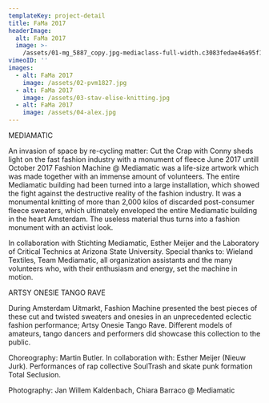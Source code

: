```yaml
---
templateKey: project-detail
title: FaMa 2017
headerImage:
  alt: FaMa 2017
  image: >-
    /assets/01-mg_5887_copy.jpg-mediaclass-full-width.c3083fedae46a95f1139ff9d5833b1b6b8e20a69-.jpg
vimeoID: ''
images:
  - alt: FaMa 2017
    image: /assets/02-pvm1827.jpg
  - alt: FaMa 2017
    image: /assets/03-stav-elise-knitting.jpg
  - alt: FaMa 2017
    image: /assets/04-alex.jpg
---
```


MEDIAMATIC

An invasion of space by re-cycling matter: Cut the Crap with Conny sheds light on the fast fashion industry with a monument of fleece June 2017 untill October 2017 Fashion Machine @ Mediamatic was a life-size artwork which was made together with an immense amount of volunteers. The entire Mediamatic building had been turned into a large installation, which showed the fight against the destructive reality of the fashion industry. It was a monumental knitting of more than 2,000 kilos of discarded post-consumer fleece sweaters, which ultimately enveloped the entire Mediamatic building in the heart Amsterdam. The useless material thus turns into a fashion monument with an activist look.

In collaboration with Stichting Mediamatic, Esther Meijer and the Laboratory of Critical Technics at Arizona State University. Special thanks to: Wieland Textiles, Team Mediamatic, all organization assistants and the many volunteers who, with their enthusiasm and energy, set the machine in motion.

ARTSY ONESIE TANGO RAVE

During Amsterdam Uitmarkt, Fashion Machine presented the best pieces of these cut and twisted sweaters and onesies in an unprecedented eclectic fashion performance; Artsy Onesie Tango Rave. Different models of amateurs, tango dancers and performers did showcase this collection to the public.

Choreography: Martin Butler. In collaboration with: Esther Meijer (Nieuw Jurk). Performances of rap collective SoulTrash and skate punk formation Total Seclusion.

Photography: Jan Willem Kaldenbach, Chiara Barraco @ Mediamatic
